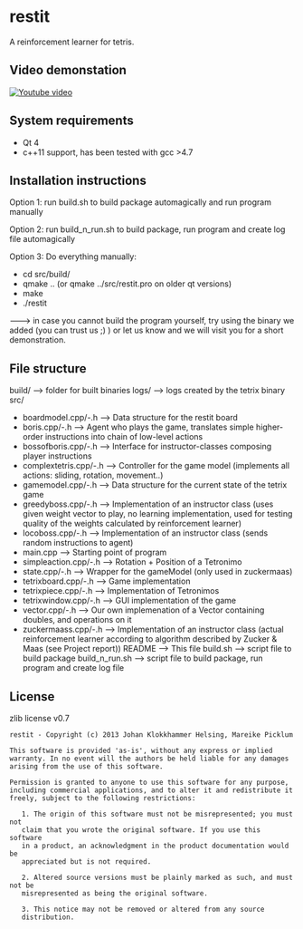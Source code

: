 restit
======

A reinforcement learner for tetris.


Video demonstation
------------------

[![Youtube video](http://img.youtube.com/vi/eblep6rzEAU/0.jpg)](http://www.youtube.com/watch?v=eblep6rzEAU)


System requirements
-------------------

* Qt 4
* c++11 support, has been tested with gcc >4.7


Installation instructions
-------------------------

Option 1:
run build.sh to build package automagically and run program manually

Option 2:
run build_n_run.sh to build package, run program and create log file automagically

Option 3:
Do everything manually:

* cd src/build/
* qmake .. (or qmake ../src/restit.pro on older qt versions)
* make
* ./restit

---> in case you cannot build the program yourself, try using the binary we added (you can trust us ;) ) or let us
know and we will visit you for a short demonstration.


File structure
--------------

build/                      --> folder for built binaries
logs/                       --> logs created by the tetrix binary
src/
  * boardmodel.cpp/-.h      --> Data structure for the restit board
  * boris.cpp/-.h           --> Agent who plays the game, translates simple higher-order instructions into chain of low-level actions
  * bossofboris.cpp/-.h     --> Interface for instructor-classes composing player instructions
  * complextetris.cpp/-.h   --> Controller for the game model (implements all actions: sliding, rotation, movement..)
  * gamemodel.cpp/-.h       --> Data structure for the current state of the tetrix game
  * greedyboss.cpp/-.h      --> Implementation of an instructor class (uses given weight vector to play, no learning implementation, used for testing quality of the weights calculated by reinforcement learner)
  * locoboss.cpp/-.h        --> Implementation of an instructor class (sends random instructions to agent)
  * main.cpp                --> Starting point of program
  * simpleaction.cpp/-.h    --> Rotation + Position of a Tetronimo
  * state.cpp/-.h           --> Wrapper for the gameModel (only used in zuckermaas)
  * tetrixboard.cpp/-.h     --> Game implementation
  * tetrixpiece.cpp/-.h     --> Implementation of Tetronimos
  * tetrixwindow.cpp/-.h    --> GUI implementation of the game
  * vector.cpp/-.h          --> Our own implemenation of a Vector containing doubles, and operations on it
  * zuckermaass.cpp/-.h     --> Implementation of an instructor class (actual reinforcement learner according to algorithm described by Zucker & Maas (see Project report))
README                      --> This file
build.sh                    --> script file to build package
build_n_run.sh              --> script file to build package, run program and create log file


License
-------

zlib license v0.7

    restit - Copyright (c) 2013 Johan Klokkhammer Helsing, Mareike Picklum

    This software is provided 'as-is', without any express or implied
    warranty. In no event will the authors be held liable for any damages
    arising from the use of this software.

    Permission is granted to anyone to use this software for any purpose,
    including commercial applications, and to alter it and redistribute it
    freely, subject to the following restrictions:

       1. The origin of this software must not be misrepresented; you must not
       claim that you wrote the original software. If you use this software
       in a product, an acknowledgment in the product documentation would be
       appreciated but is not required.

       2. Altered source versions must be plainly marked as such, and must not be
       misrepresented as being the original software.

       3. This notice may not be removed or altered from any source
       distribution.
